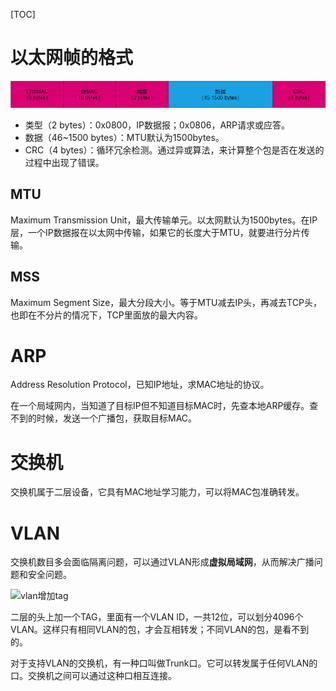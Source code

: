 [TOC]

# 以太网帧的格式

<img src="https://github.com/NieGuanglin/docs/blob/main/pics/network/mac/1.MAC-%E4%BB%A5%E5%A4%AA%E7%BD%91%E5%B8%A7%E7%9A%84%E6%A0%BC%E5%BC%8F.png">

- 类型（2 bytes）：0x0800，IP数据报；0x0806，ARP请求或应答。
- 数据（46~1500 bytes）：MTU默认为1500bytes。
- CRC（4 bytes）：循环冗余检测。通过异或算法，来计算整个包是否在发送的过程中出现了错误。

## MTU

Maximum Transmission Unit，最大传输单元。以太网默认为1500bytes。在IP层，一个IP数据报在以太网中传输，如果它的长度大于MTU，就要进行分片传输。

## MSS

Maximum Segment Size，最大分段大小。等于MTU减去IP头，再减去TCP头，也即在不分片的情况下，TCP里面放的最大内容。



# ARP

Address Resolution Protocol，已知IP地址，求MAC地址的协议。

在一个局域网内，当知道了目标IP但不知道目标MAC时，先查本地ARP缓存。查不到的时候，发送一个广播包，获取目标MAC。



# 交换机

交换机属于二层设备，它具有MAC地址学习能力，可以将MAC包准确转发。



# VLAN

交换机数目多会面临隔离问题，可以通过VLAN形成**虚拟局域网**，从而解决广播问题和安全问题。

![vlan增加tag](/Users/nieguanglin/pics/network/mac/2.MAC-VLAN.png)

二层的头上加一个TAG，里面有一个VLAN ID，一共12位，可以划分4096个VLAN。这样只有相同VLAN的包，才会互相转发；不同VLAN的包，是看不到的。

对于支持VLAN的交换机，有一种口叫做Trunk口。它可以转发属于任何VLAN的口。交换机之间可以通过这种口相互连接。

